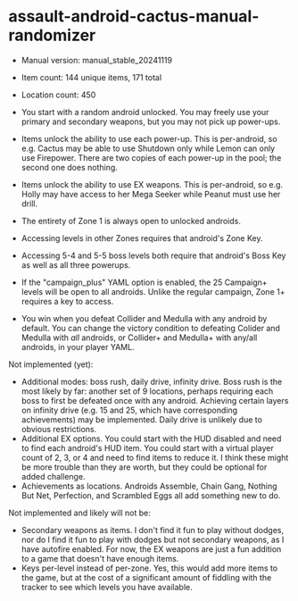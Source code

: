 # assault-android-cactus-manual-randomizer

- Manual version: manual_stable_20241119
- Item count: 144 unique items, 171 total
- Location count: 450

- You start with a random android unlocked. You may freely use your primary and secondary weapons, but you may not pick up power-ups.
- Items unlock the ability to use each power-up. This is per-android, so e.g. Cactus may be able to use Shutdown only while Lemon can only use Firepower. There are two copies of each power-up in the pool; the second one does nothing.
- Items unlock the ability to use EX weapons. This is per-android, so e.g. Holly may have access to her Mega Seeker while Peanut must use her drill.
- The entirety of Zone 1 is always open to unlocked androids.
- Accessing levels in other Zones requires that android's Zone Key.
- Accessing 5-4 and 5-5 boss levels both require that android's Boss Key as well as all three powerups.
- If the "campaign_plus" YAML option is enabled, the 25 Campaign+ levels will be open to all androids. Unlike the regular campaign, Zone 1+ requires a key to access.
- You win when you defeat Collider and Medulla with any android by default. You can change the victory condition to defeating Colider and Medulla with _all_ androids, or Collider+ and Medulla+ with any/all androids, in your player YAML.

Not implemented (yet):
- Additional modes: boss rush, daily drive, infinity drive. Boss rush is the most likely by far: another set of 9 locations, perhaps requiring each boss to first be defeated once with any android. Achieving certain layers on infinity drive (e.g. 15 and 25, which have corresponding achievements) may be implemented. Daily drive is unlikely due to obvious restrictions.
- Additional EX options. You could start with the HUD disabled and need to find each android's HUD item. You could start with a virtual player count of 2, 3, or 4 and need to find items to reduce it. I think these might be more trouble than they are worth, but they could be optional for added challenge.
- Achievements as locations. Androids Assemble, Chain Gang, Nothing But Net, Perfection, and Scrambled Eggs all add something new to do.

Not implemented and likely will not be:
- Secondary weapons as items. I don't find it fun to play without dodges, nor do I find it fun to play with dodges but not secondary weapons, as I have autofire enabled. For now, the EX weapons are just a fun addition to a game that doesn't have enough items.
- Keys per-level instead of per-zone. Yes, this would add more items to the game, but at the cost of a significant amount of fiddling with the tracker to see which levels you have available.
